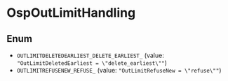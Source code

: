 # OspOutLimitHandling

## Enum

* `OUTLIMITDELETEDEARLIEST_DELETE_EARLIEST_` (value: `"OutLimitDeletedEarliest = \"delete_earliest\""`)
* `OUTLIMITREFUSENEW_REFUSE_` (value: `"OutLimitRefuseNew = \"refuse\""`)
